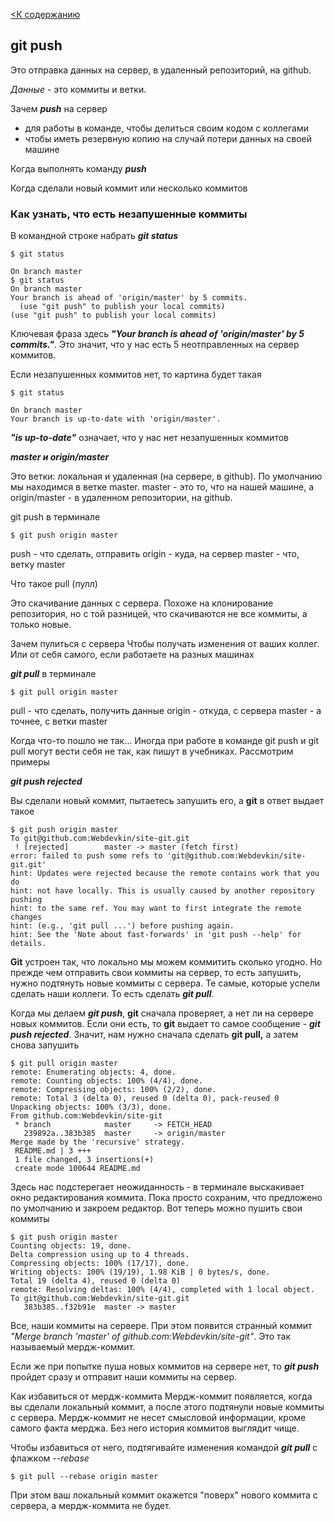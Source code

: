 [<К содержанию](./readme.md)

## git push 

Это отправка данных на сервер, в удаленный репозиторий, на github. 

*Данные* - это коммиты и ветки.

Зачем ***push*** на сервер
- для работы в команде, чтобы делиться своим кодом с коллегами
- чтобы иметь резервную копию на случай потери данных на своей машине


Когда выполнять команду ***push***

Когда сделали новый коммит или несколько коммитов

### Как узнать, что есть незапушенные коммиты

В командной строке набрать ***git status***


    $ git status
    
    On branch master
    $ git status
    On branch master
    Your branch is ahead of 'origin/master' by 5 commits.
      (use "git push" to publish your local commits)
    (use "git push" to publish your local commits)

Ключевая фраза здесь ***"Your branch is ahead of 'origin/master' by 5 commits."***. Это значит, что у нас есть 5 неотправленных на сервер коммитов.

 Если незапушенных коммитов нет, то картина будет такая


    $ git status
    
    On branch master
    Your branch is up-to-date with 'origin/master'.


***"is up-to-date"*** означает, что у нас нет незапушенных коммитов

***master и origin/master***

Это ветки: локальная и удаленная (на сервере, в github). По умолчанию мы находимся в ветке master. 
 master - это то, что на нашей машине, а origin/master - в удаленном репозитории, на github.

git push в терминале

    $ git push origin master

push - что сделать, отправить
origin - куда, на сервер
master - что, ветку master

Что такое pull (пулл)

Это скачивание данных с сервера. Похоже на клонирование репозитория, но с той разницей, что скачиваются не все коммиты, а только новые.

Зачем пулиться с сервера
Чтобы получать изменения от ваших коллег. Или от себя самого, если работаете на разных машинах

***git pull*** в терминале

    $ git pull origin master

pull - что сделать, получить данные
origin - откуда, с сервера
master - а точнее, с ветки master

Когда что-то пошло не так...
Иногда при работе в команде git push и git pull могут вести себя не так, как пишут в учебниках. Рассмотрим примеры

***git push rejected***

Вы сделали новый коммит, пытаетесь запушить его, а **git** в ответ выдает такое


    $ git push origin master
    To git@github.com:Webdevkin/site-git.git
     ! [rejected]        master -> master (fetch first)
    error: failed to push some refs to 'git@github.com:Webdevkin/site-git.git'
    hint: Updates were rejected because the remote contains work that you do
    hint: not have locally. This is usually caused by another repository pushing
    hint: to the same ref. You may want to first integrate the remote changes
    hint: (e.g., 'git pull ...') before pushing again.
    hint: See the 'Note about fast-forwards' in 'git push --help' for details.


**Git** устроен так, что локально мы можем коммитить сколько угодно. Но прежде чем отправить свои коммиты на сервер, то есть запушить, нужно подтянуть новые коммиты с сервера. Те самые, которые успели сделать наши коллеги. То есть сделать ***git pull***.

Когда мы делаем ***git push***, **git** сначала проверяет, а нет ли на сервере новых коммитов. Если они есть, то **git** выдает то самое сообщение - ***git push rejected***. Значит, нам нужно сначала сделать **git pull,** а затем снова запушить


    $ git pull origin master
    remote: Enumerating objects: 4, done.
    remote: Counting objects: 100% (4/4), done.
    remote: Compressing objects: 100% (2/2), done.
    remote: Total 3 (delta 0), reused 0 (delta 0), pack-reused 0
    Unpacking objects: 100% (3/3), done.
    From github.com:Webdevkin/site-git
     * branch            master     -> FETCH_HEAD
       239892a..383b385  master     -> origin/master
    Merge made by the 'recursive' strategy.
     README.md | 3 +++
     1 file changed, 3 insertions(+)
     create mode 100644 README.md

Здесь нас подстерегает неожиданность - в терминале выскакивает окно редактирования коммита. Пока просто сохраним, что предложено по умолчанию и закроем редактор. Вот теперь можно пушить свои коммиты


    $ git push origin master 
    Counting objects: 19, done.
    Delta compression using up to 4 threads.
    Compressing objects: 100% (17/17), done.
    Writing objects: 100% (19/19), 1.98 KiB | 0 bytes/s, done.
    Total 19 (delta 4), reused 0 (delta 0)
    remote: Resolving deltas: 100% (4/4), completed with 1 local object.
    To git@github.com:Webdevkin/site-git.git
       383b385..f32b91e  master -> master

Все, наши коммиты на сервере. При этом появится странный коммит *"Merge branch 'master' of github.com:Webdevkin/site-git"*. Это так называемый мердж-коммит.

Если же при попытке пуша новых коммитов на сервере нет, то ***git push*** пройдет сразу и отправит наши коммиты на сервер.

Как избавиться от мердж-коммита
Мердж-коммит появляется, когда вы сделали локальный коммит, а после этого подтянули новые коммиты с сервера. Мердж-коммит не несет смысловой информации, кроме самого факта мерджа. Без него история коммитов выглядит чище.

Чтобы избавиться от него, подтягивайте изменения командой ***git pull*** с флажком *--rebase*


    $ git pull --rebase origin master 

При этом ваш локальный коммит окажется "поверх" нового коммита с сервера, а мердж-коммита не будет. 
